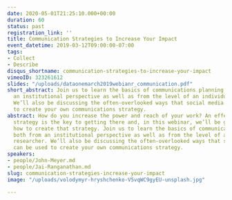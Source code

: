 ```yaml
---
date: 2020-05-01T21:25:10.000+00:00
duration: 60
status: past
registration_link: ''
title: Communication Strategies to Increase Your Impact
event_datetime: 2019-03-12T09:00:00-07:00
tags:
- Collect
- Describe
disqus_shortname: communication-strategies-to-increase-your-impact
vimeoID: 323261612
slides: "/uploads/dataonemarch2019webianr_communication.pdf"
short_abstract: Join us to learn the basics of communications planning, both from
  an institutional perspective as well as from the level of an individual researcher.
  We’ll also be discussing the often-overlooked ways that social media can be used
  to create your own communications strategy.
abstract: How do you increase the power and reach of your work? An effective communications
  strategy is the key to getting there and, in this webinar, we’ll be grappling with
  how to create that strategy. Join us to learn the basics of communications planning,
  both from an institutional perspective as well as from the level of an individual
  researcher. We’ll also be discussing the often-overlooked ways that social media
  can be used to create your own communications strategy.
speakers:
- people/John-Meyer.md
- people/Jai-Ranganathan.md
slug: communication-strategies-increase-your-impact
image: "/uploads/volodymyr-hryshchenko-V5vqWC9gyEU-unsplash.jpg"

---
```

